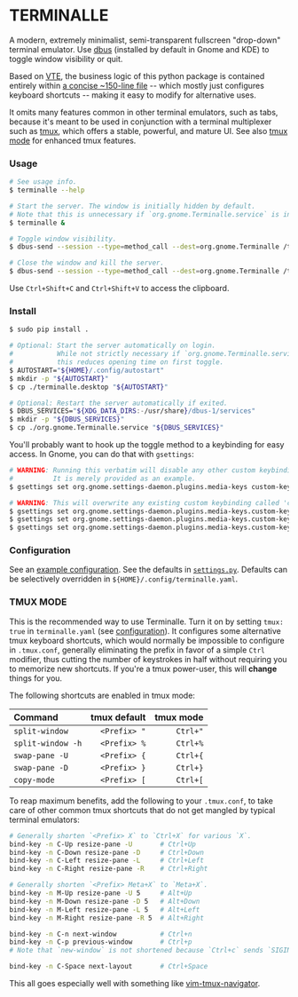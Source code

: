 # TERMINALLE

A modern, extremely minimalist, semi-transparent fullscreen "drop-down" terminal emulator.
Use [dbus](https://www.freedesktop.org/wiki/Software/dbus/) (installed by default in Gnome and KDE)
to toggle window visibility or quit.

Based on [VTE](https://wiki.gnome.org/Apps/Terminal/VTE),
the business logic of this python package is contained entirely within
[a concise ~150-line file](terminalle/terminalle.py)
-- which mostly just configures keyboard shortcuts --
making it easy to modify for alternative uses.

It omits many features common in other terminal emulators, such as tabs,
because it's meant to be used in conjunction with a terminal multiplexer
such as [tmux](https://github.com/tmux/tmux), which offers a stable, powerful, and mature UI.
See also [tmux mode](#tmux-mode) for enhanced tmux features.

### Usage

```bash
# See usage info.
$ terminalle --help

# Start the server. The window is initially hidden by default.
# Note that this is unnecessary if `org.gnome.Terminalle.service` is installed.
$ terminalle &

# Toggle window visibility.
$ dbus-send --session --type=method_call --dest=org.gnome.Terminalle /termctl org.gnome.Terminalle.Toggle

# Close the window and kill the server.
$ dbus-send --session --type=method_call --dest=org.gnome.Terminalle /termctl org.gnome.Terminalle.Quit
```

Use `Ctrl+Shift+C` and `Ctrl+Shift+V` to access the clipboard.

### Install

```bash
$ sudo pip install .

# Optional: Start the server automatically on login.
#           While not strictly necessary if `org.gnome.Terminalle.service` is installed,
#           this reduces opening time on first toggle.
$ AUTOSTART="${HOME}/.config/autostart"
$ mkdir -p "${AUTOSTART}"
$ cp ./terminalle.desktop "${AUTOSTART}"

# Optional: Restart the server automatically if exited.
$ DBUS_SERVICES="${XDG_DATA_DIRS:-/usr/share}/dbus-1/services"
$ mkdir -p "${DBUS_SERVICES}"
$ cp ./org.gnome.Terminalle.service "${DBUS_SERVICES}"
```

You'll probably want to hook up the toggle method to a keybinding for easy access.
In Gnome, you can do that with `gsettings`:

```bash
# WARNING: Running this verbatim will disable any other custom keybindings.
#          It is merely provided as an example.
$ gsettings set org.gnome.settings-daemon.plugins.media-keys custom-keybindings "['/org/gnome/settings-daemon/plugins/media-keys/custom-keybindings/custom0/']"

# WARNING: This will overwrite any existing custom keybinding called 'custom0'.
$ gsettings set org.gnome.settings-daemon.plugins.media-keys.custom-keybinding:/org/gnome/settings-daemon/plugins/media-keys/custom-keybindings/custom0/ name "Toggle Terminalle"
$ gsettings set org.gnome.settings-daemon.plugins.media-keys.custom-keybinding:/org/gnome/settings-daemon/plugins/media-keys/custom-keybindings/custom0/ command "dbus-send --session --type=method_call --dest=org.gnome.Terminalle /termctl org.gnome.Terminalle.Toggle"
$ gsettings set org.gnome.settings-daemon.plugins.media-keys.custom-keybinding:/org/gnome/settings-daemon/plugins/media-keys/custom-keybindings/custom0/ binding "<Super>Return"
```

### Configuration

See an [example configuration](terminalle.yaml).
See the defaults in [`settings.py`](terminalle/settings.py).
Defaults can be selectively overridden in `${HOME}/.config/terminalle.yaml`.

### TMUX MODE

This is the recommended way to use Terminalle.
Turn it on by setting `tmux: true` in `terminalle.yaml` (see [configuration](#configuration)).
It configures some alternative tmux keyboard shortcuts,
which would normally be impossible to configure in `.tmux.conf`,
generally eliminating the prefix in favor of a simple `Ctrl` modifier,
thus cutting the number of keystrokes in half
without requiring you to memorize new shortcuts.
If you're a tmux power-user, this will **change** things for you.

The following shortcuts are enabled in tmux mode:

| Command           | tmux default | tmux mode |
| :---------------- | -----------: | --------: |
| `split-window`    | `<Prefix> "` |  `Ctrl+"` |
| `split-window -h` | `<Prefix> %` |  `Ctrl+%` |
| `swap-pane -U`    | `<Prefix> {` |  `Ctrl+{` |
| `swap-pane -D`    | `<Prefix> }` |  `Ctrl+}` |
| `copy-mode`       | `<Prefix> [` |  `Ctrl+[` |

To reap maximum benefits, add the following to your `.tmux.conf`,
to take care of other common tmux shortcuts that do not get mangled by typical terminal emulators:

```bash
# Generally shorten `<Prefix> X` to `Ctrl+X` for various `X`.
bind-key -n C-Up resize-pane -U       # Ctrl+Up
bind-key -n C-Down resize-pane -D     # Ctrl+Down
bind-key -n C-Left resize-pane -L     # Ctrl+Left
bind-key -n C-Right resize-pane -R    # Ctrl+Right

# Generally shorten `<Prefix> Meta+X` to `Meta+X`.
bind-key -n M-Up resize-pane -U 5     # Alt+Up
bind-key -n M-Down resize-pane -D 5   # Alt+Down
bind-key -n M-Left resize-pane -L 5   # Alt+Left
bind-key -n M-Right resize-pane -R 5  # Alt+Right

bind-key -n C-n next-window           # Ctrl+n
bind-key -n C-p previous-window       # Ctrl+p
# Note that `new-window` is not shortened because `Ctrl+c` sends `SIGINT`.

bind-key -n C-Space next-layout       # Ctrl+Space
```

This all goes especially well with something like
[vim-tmux-navigator](https://github.com/christoomey/vim-tmux-navigator).
